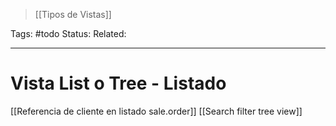 > [[Tipos de Vistas]]

Tags: #todo
Status: 
Related: 

___

# Vista List o Tree - Listado

[[Referencia de cliente en listado sale.order]]
[[Search filter tree view]]